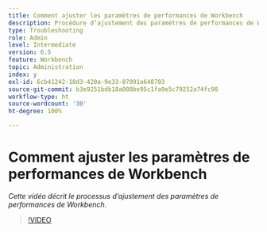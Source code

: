 ```yaml
---
title: Comment ajuster les paramètres de performances de Workbench
description: Procédure d’ajustement des paramètres de performances de Workbench
type: Troubleshooting
role: Admin
level: Intermediate
version: 6.5
feature: Workbench
topic: Administration
index: y
exl-id: 6cb41242-18d3-420a-9e33-87091a648703
source-git-commit: b3e9251bdb18a008be95c1fa9e5c79252a74fc98
workflow-type: ht
source-wordcount: '30'
ht-degree: 100%

---
```


# Comment ajuster les paramètres de performances de Workbench

*Cette vidéo décrit le processus d’ajustement des paramètres de performances de Workbench.*

>[!VIDEO](https://video.tv.adobe.com/v/335511?quality=12&learn=on)
